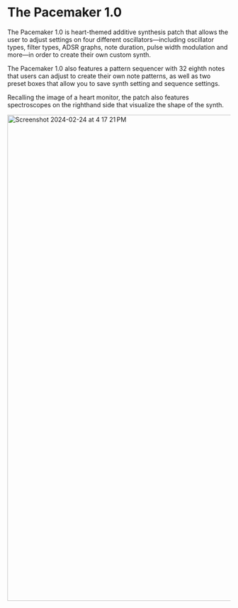 # The Pacemaker 1.0

The Pacemaker 1.0 is heart-themed additive synthesis patch that allows the user to adjust settings on four different oscillators—including oscillator types, filter types, ADSR graphs, note duration, pulse width modulation and more—in order to create their own custom synth.

The Pacemaker 1.0 also features a pattern sequencer with 32 eighth notes that users can adjust to create their own note patterns, as well as two preset boxes that allow you to save synth setting and sequence settings.

Recalling the image of a heart monitor, the patch also features spectroscopes on the righthand side that visualize the shape of the synth.


<img width="1095" alt="Screenshot 2024-02-24 at 4 17 21 PM" src="https://github.com/eppsicle/pacemaker/assets/70301308/6c424225-2763-4b2e-bb0a-4da3517eb5a6">
